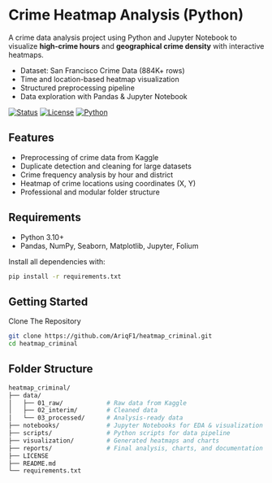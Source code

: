 # Crime Heatmap Analysis (Python)

A crime data analysis project using Python and Jupyter Notebook to visualize **high-crime hours** and **geographical crime density** with interactive heatmaps.

- Dataset: San Francisco Crime Data (884K+ rows)
- Time and location-based heatmap visualization
- Structured preprocessing pipeline
- Data exploration with Pandas & Jupyter Notebook

[![Status](https://img.shields.io/badge/status-active-success)](https://github.com/AriqF1/heatmap_criminal)
[![License](https://img.shields.io/badge/license-MIT-blue)](https://opensource.org/licenses/MIT)
[![Python](https://img.shields.io/badge/python-3.10+-blue)](https://www.python.org/)

## Features

- Preprocessing of crime data from Kaggle
- Duplicate detection and cleaning for large datasets
- Crime frequency analysis by hour and district
- Heatmap of crime locations using coordinates (X, Y)
- Professional and modular folder structure

## Requirements

- Python 3.10+
- Pandas, NumPy, Seaborn, Matplotlib, Jupyter, Folium

Install all dependencies with:

```bash
pip install -r requirements.txt
```

## Getting Started

Clone The Repository

```bash
git clone https://github.com/AriqF1/heatmap_criminal.git
cd heatmap_criminal
```

## Folder Structure

```bash
heatmap_criminal/
├── data/
│   ├── 01_raw/            # Raw data from Kaggle
│   ├── 02_interim/        # Cleaned data
│   └── 03_processed/      # Analysis-ready data
├── notebooks/             # Jupyter Notebooks for EDA & visualization
├── scripts/               # Python scripts for data pipeline
├── visualization/         # Generated heatmaps and charts
├── reports/               # Final analysis, charts, and documentation
├── LICENSE
├── README.md
└── requirements.txt
```
